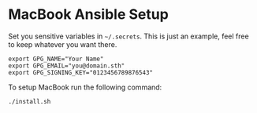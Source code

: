 # MacBook Ansible Setup

Set you sensitive variables in `~/.secrets`. This is just an example, feel free to keep whatever you want there.

```shell
export GPG_NAME="Your Name"
export GPG_EMAIL="you@domain.sth"
export GPG_SIGNING_KEY="0123456789876543"
```

To setup MacBook run the following command:

```shell
./install.sh
```
